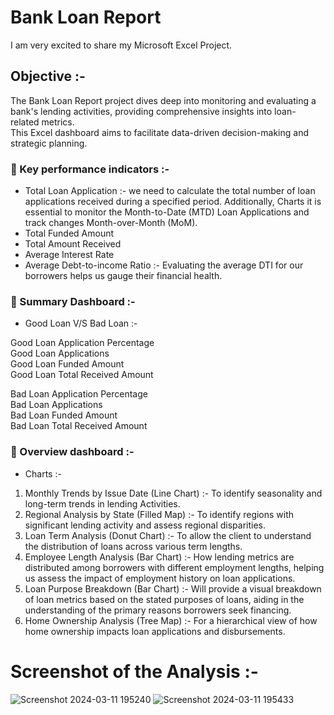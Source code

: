 # Bank Loan Report    
I am very excited to share my Microsoft Excel Project.
## Objective :-
The Bank Loan Report project dives deep into monitoring and evaluating a bank's lending activities, providing comprehensive insights into loan- related metrics.      
This Excel dashboard aims to facilitate data-driven decision-making and strategic planning.
### 📌 Key performance indicators :-
- Total Loan Application :- we need to calculate the total number of loan applications received during a specified period. Additionally, Charts it is essential to monitor the Month-to-Date (MTD) Loan Applications and track changes Month-over-Month (MoM).         
- Total Funded Amount             
- Total Amount Received           
- Average Interest Rate                    
- Average Debt-to-income Ratio :- Evaluating the average DTI for our borrowers helps us gauge their financial health.                 
### 📌 Summary Dashboard :-
- Good Loan V/S Bad Loan :-
            
Good Loan Application Percentage                 
Good Loan Applications                   
Good Loan Funded Amount               
Good Loan Total Received Amount          
                       
Bad Loan Application Percentage        
Bad Loan Applications         
Bad Loan Funded Amount        
Bad Loan Total Received Amount      

### 📌 Overview dashboard :-
- Charts :-

1. Monthly Trends by Issue Date (Line Chart) :- To identify seasonality and long-term trends in lending Activities.
2. Regional Analysis by State (Filled Map) :- To identify regions with significant lending activity and assess regional disparities.
3. Loan Term Analysis (Donut Chart) :- To allow the client to understand the distribution of loans across various term lengths.
4. Employee Length Analysis (Bar Chart) :- How lending metrics are distributed among borrowers with different employment lengths, helping us assess the impact of employment history on loan applications.
5. Loan Purpose Breakdown (Bar Chart) :- Will provide a visual breakdown of loan metrics based on the stated purposes of loans, aiding in the understanding of the primary reasons borrowers seek financing.
6. Home Ownership Analysis (Tree Map) :- For a hierarchical view of how home ownership impacts loan applications and disbursements.

# Screenshot of the Analysis :-
![Screenshot 2024-03-11 195240](https://github.com/MyProjects-5/Bank_Loan_Report/assets/140932670/8977de17-df0e-4571-8e79-50ad78b46845)
![Screenshot 2024-03-11 195433](https://github.com/MyProjects-5/Bank_Loan_Report/assets/140932670/1cadba3f-85e0-4acb-bbe8-8117f2893261)





